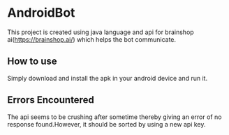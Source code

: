 # AndroidBot

This project is created using java language and api for brainshop ai(https://brainshop.ai/) which helps the bot communicate.

## How to use

Simply download and install the apk in your android device and run it.

## Errors Encountered

The api seems to be crushing after sometime thereby giving an error of no response found.However, it should be sorted by using a new api key.
